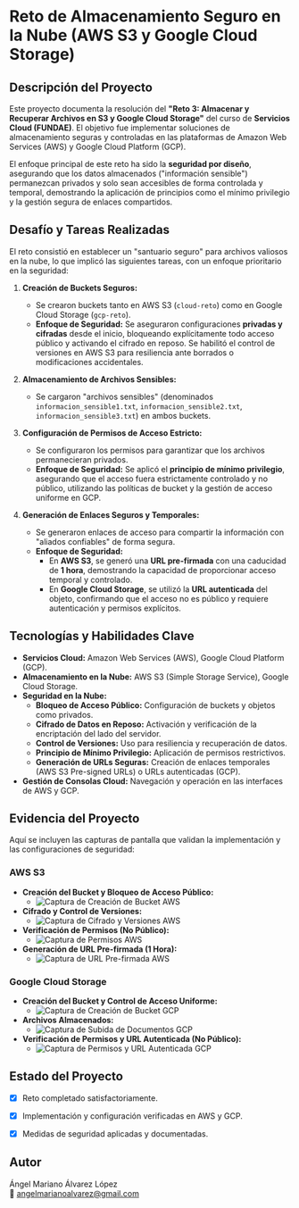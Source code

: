 # Reto de Almacenamiento Seguro en la Nube (AWS S3 y Google Cloud Storage)

## Descripción del Proyecto
Este proyecto documenta la resolución del **"Reto 3: Almacenar y Recuperar Archivos en S3 y Google Cloud Storage"** del curso de **Servicios Cloud (FUNDAE)**. El objetivo fue implementar soluciones de almacenamiento seguras y controladas en las plataformas de Amazon Web Services (AWS) y Google Cloud Platform (GCP).

El enfoque principal de este reto ha sido la **seguridad por diseño**, asegurando que los datos almacenados ("información sensible") permanezcan privados y solo sean accesibles de forma controlada y temporal, demostrando la aplicación de principios como el mínimo privilegio y la gestión segura de enlaces compartidos.

## Desafío y Tareas Realizadas

El reto consistió en establecer un "santuario seguro" para archivos valiosos en la nube, lo que implicó las siguientes tareas, con un enfoque prioritario en la seguridad:

1.  **Creación de Buckets Seguros:**
    * Se crearon buckets tanto en AWS S3 (`cloud-reto`) como en Google Cloud Storage (`gcp-reto`).
    * **Enfoque de Seguridad:** Se aseguraron configuraciones **privadas y cifradas** desde el inicio, bloqueando explícitamente todo acceso público y activando el cifrado en reposo. Se habilitó el control de versiones en AWS S3 para resiliencia ante borrados o modificaciones accidentales.

2.  **Almacenamiento de Archivos Sensibles:**
    * Se cargaron "archivos sensibles" (denominados `informacion_sensible1.txt`, `informacion_sensible2.txt`, `informacion_sensible3.txt`) en ambos buckets.

3.  **Configuración de Permisos de Acceso Estricto:**
    * Se configuraron los permisos para garantizar que los archivos permanecieran privados.
    * **Enfoque de Seguridad:** Se aplicó el **principio de mínimo privilegio**, asegurando que el acceso fuera estrictamente controlado y no público, utilizando las políticas de bucket y la gestión de acceso uniforme en GCP.

4.  **Generación de Enlaces Seguros y Temporales:**
    * Se generaron enlaces de acceso para compartir la información con "aliados confiables" de forma segura.
    * **Enfoque de Seguridad:**
        * En **AWS S3**, se generó una **URL pre-firmada** con una caducidad de **1 hora**, demostrando la capacidad de proporcionar acceso temporal y controlado.
        * En **Google Cloud Storage**, se utilizó la **URL autenticada** del objeto, confirmando que el acceso no es público y requiere autenticación y permisos explícitos.

## Tecnologías y Habilidades Clave
* **Servicios Cloud:** Amazon Web Services (AWS), Google Cloud Platform (GCP).
* **Almacenamiento en la Nube:** AWS S3 (Simple Storage Service), Google Cloud Storage.
* **Seguridad en la Nube:**
    * **Bloqueo de Acceso Público:** Configuración de buckets y objetos como privados.
    * **Cifrado de Datos en Reposo:** Activación y verificación de la encriptación del lado del servidor.
    * **Control de Versiones:** Uso para resiliencia y recuperación de datos.
    * **Principio de Mínimo Privilegio:** Aplicación de permisos restrictivos.
    * **Generación de URLs Seguras:** Creación de enlaces temporales (AWS S3 Pre-signed URLs) o URLs autenticadas (GCP).
* **Gestión de Consolas Cloud:** Navegación y operación en las interfaces de AWS y GCP.

## Evidencia del Proyecto
Aquí se incluyen las capturas de pantalla que validan la implementación y las configuraciones de seguridad:

### AWS S3
* **Creación del Bucket y Bloqueo de Acceso Público:**
    * ![Captura de Creación de Bucket AWS](Captura_creacion_BucketAWS.PNG)
* **Cifrado y Control de Versiones:**
    * ![Captura de Cifrado y Versiones AWS](Captura_Cifrado_BucketAWS.PNG)
* **Verificación de Permisos (No Público):**
    * ![Captura de Permisos AWS](Captura_PermisosAWS.PNG)
* **Generación de URL Pre-firmada (1 Hora):**
    * ![Captura de URL Pre-firmada AWS](Captura_UrlAWS.PNG)

### Google Cloud Storage
* **Creación del Bucket y Control de Acceso Uniforme:**
    * ![Captura de Creación de Bucket GCP](Captura_creacion_BucketGCP.PNG)
* **Archivos Almacenados:**
    * ![Captura de Subida de Documentos GCP](Captura_Subida_documentosGCP.PNG)
* **Verificación de Permisos y URL Autenticada (No Público):**
    * ![Captura de Permisos y URL Autenticada GCP](Captura_PermisosGCP.PNG)

## Estado del Proyecto
* [x] Reto completado satisfactoriamente.
* [x] Implementación y configuración verificadas en AWS y GCP.
* [x] Medidas de seguridad aplicadas y documentadas.


## Autor
Ángel Mariano Álvarez López  
📧 angelmarianoalvarez@gmail.com

